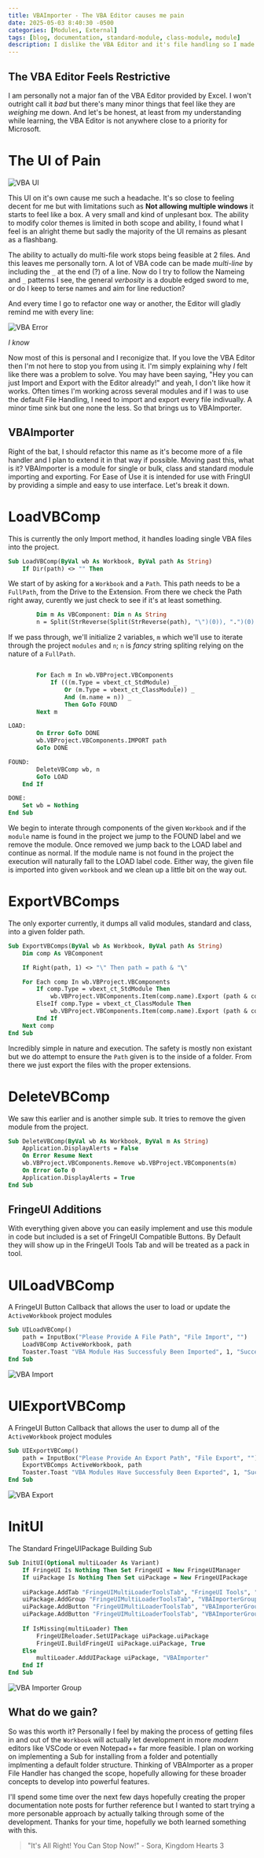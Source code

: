 ```yaml
---
title: VBAImporter - The VBA Editor causes me pain
date: 2025-05-03 8:40:30 -0500
categories: [Modules, External]
tags: [blog, documentation, standard-module, class-module, module]
description: I dislike the VBA Editor and it's file handling so I made a FringeUI File Handler.
---
```


## The VBA Editor Feels Restrictive

I am personally not a major fan of the VBA Editor provided by Excel. I won't outright call it 
*bad* but there's many minor things that feel like they are *weighing* me down. And let's be
honest, at least from my understanding while learning, the VBA Editor is not anywhere close
to a priority for Microsoft. 

# The UI of Pain

![VBA UI](https://scorpiogameking.github.io/FringeUI/git_assets/images/UIofPain.png)

This UI on it's own cause me such a headache. It's so close to feeling decent for me but with
limitations such as **Not allowing multiple windows** it starts to feel like a box. A very
small and kind of unplesant box. The ability to modify color themes is limited in both scope 
and ability, I found what I feel is an alright theme but sadly the majority of the UI remains
as plesant as a flashbang. 

The ability to actually do multi-file work stops being feasible at 2 files. And this leaves 
me personally torn. A lot of VBA code can be made *multi-line* by including the `_` at the end
(?) of a line. Now do I try to follow the Nameing and `_` patterns I see, the general 
*verbosity* is a double edged sword to me, or do I keep to terse names and aim for line 
reduction? 

And every time I go to refactor one way or another, the Editor will gladly remind me with 
every line:

![VBA Error](https://scorpiogameking.github.io/FringeUI/git_assets/images/VBAError.png)

*I know* 

Now most of this is personal and I reconigize that. If you love the VBA Editor then I'm not 
here to stop you from using it. I'm simply explaining why *I* felt like there was a problem to
solve. You may have been saying, "Hey you can just Import and Export with the Editor 
already!" and yeah, I don't like how it works. Often times I'm working across several modules 
and if I was to use the default File Handling, I need to import and export every file 
indivually. A minor time sink but one none the less. So that brings us to VBAImporter.

## VBAImporter

Right of the bat, I should refactor this name as it's become more of a file handler and I plan
to extend it in that way if possible. Moving past this, what is it? VBAImporter is a module 
for single or bulk, class and standard module importing and exporting. For Ease of Use it is
intended for use with FringUI by providing a simple and easy to use interface. Let's break it
down.

# LoadVBComp

This is currently the only Import method, it handles loading single VBA files into the 
project. 

```vb
Sub LoadVBComp(ByVal wb As Workbook, ByVal path As String)
    If Dir(path) <> "" Then
```

We start of by asking for a `Workbook` and a `Path`. This path needs to be a `FullPath`, from
the Drive to the Extension. From there we check the Path right away, curently we just check to
see if it's at least something. 

```vb
        Dim m As VBComponent: Dim n As String
        n = Split(StrReverse(Split(StrReverse(path), "\")(0)), ".")(0)
```
If we pass through, we'll initialize 2 variables, `m` which we'll use to iterate through the 
project `modules` and `n`; `n` is *fancy* string spliting relying on the nature of a 
`FullPath`. 

```vb

        For Each m In wb.VBProject.VBComponents
            If (((m.Type = vbext_ct_StdModule) _
                Or (m.Type = vbext_ct_ClassModule)) _
                And (m.name = n)) _
                Then GoTo FOUND
        Next m

LOAD:
        On Error GoTo DONE
        wb.VBProject.VBComponents.IMPORT path
        GoTo DONE

FOUND:
        DeleteVBComp wb, n
        GoTo LOAD
    End If

DONE:
    Set wb = Nothing
End Sub
```

We begin to interate through components of the given `Workbook` and if the `module` name is 
found in the project we jump to the FOUND label and we remove the module. Once removed we 
jump back to the LOAD label and continue as normal. If the module name is not found in the 
project the execution will naturally fall to the LOAD label code. Either way, the given file 
is imported into given `workbook` and we clean up a little bit on the way out. 

# ExportVBComps

The only exporter currently, it dumps all valid modules, standard and class, into a given 
folder path. 

```vb
Sub ExportVBComps(ByVal wb As Workbook, ByVal path As String)
    Dim comp As VBComponent

    If Right(path, 1) <> "\" Then path = path & "\"

    For Each comp In wb.VBProject.VBComponents
        If comp.Type = vbext_ct_StdModule Then
            wb.VBProject.VBComponents.Item(comp.name).Export (path & comp.name & ".bas")
        ElseIf comp.Type = vbext_ct_ClassModule Then
            wb.VBProject.VBComponents.Item(comp.name).Export (path & comp.name & ".cls")
        End If
    Next comp
End Sub
```

Incredibly simple in nature and execution. The safety is mostly non existant but we do attempt
to ensure the `Path` given is to the inside of a folder. From there we just export the files 
with the proper extensions.

# DeleteVBComp

We saw this earlier and is another simple sub. It tries to remove the given module from the
project.

```vb
Sub DeleteVBComp(ByVal wb As Workbook, ByVal m As String)
    Application.DisplayAlerts = False
    On Error Resume Next
    wb.VBProject.VBComponents.Remove wb.VBProject.VBComponents(m)
    On Error GoTo 0
    Application.DisplayAlerts = True
End Sub
```

## FringeUI Additions

With everything given above you can easily implement and use this module in code but included
is a set of FringeUI Compatible Buttons. By Default they will show up in the FringeUI Tools 
Tab and will be treated as a pack in tool.

# UILoadVBComp

A FringeUI Button Callback that allows the user to load or update the `ActiveWorkbook` project
modules

```vb
Sub UILoadVBComp()
    path = InputBox("Please Provide A File Path", "File Import", "")
    LoadVBComp ActiveWorkbook, path
    Toaster.Toast "VBA Module Has Successfuly Been Imported", 1, "Success", 4096
End Sub
```

![VBA Import](https://scorpiogameking.github.io/FringeUI/git_assets/images/VBImport.png)

# UIExportVBComp

A FringeUI Button Callback that allows the user to dump all of the `ActiveWorkbook` project
modules

```vb
Sub UIExportVBComp()
    path = InputBox("Please Provide An Export Path", "File Export", "")
    ExportVBComps ActiveWorkbook, path
    Toaster.Toast "VBA Modules Have Successfuly Been Exported", 1, "Success", 4096
End Sub
```

![VBA Export](https://scorpiogameking.github.io/FringeUI/git_assets/images/VBExport.png)

# InitUI

The Standard FringeUIPackage Building Sub

```vb
Sub InitUI(Optional multiLoader As Variant)
    If FringeUI Is Nothing Then Set FringeUI = New FringeUIManager
    If uiPackage Is Nothing Then Set uiPackage = New FringeUIPackage
    
    uiPackage.AddTab "FringeUIMultiLoaderToolsTab", "FringeUI Tools", "mso:TabFormat"
    uiPackage.AddGroup "FringeUIMultiLoaderToolsTab", "VBAImporterGroup", "VBA Import Export Tools", "true"
    uiPackage.AddButton "FringeUIMultiLoaderToolsTab", "VBAImporterGroup", "VBAUIImporter", "Import VBA File", "SaveAsQuery", "VBAImporter.UILoadVBComp"
    uiPackage.AddButton "FringeUIMultiLoaderToolsTab", "VBAImporterGroup", "VBAUIExporter", "Export VBA to Folder", "LoadFromQuery", "VBAImporter.UIExportVBComp"
        
    If IsMissing(multiLoader) Then
        FringeUIReloader.SetUIPackage uiPackage.uiPackage
        FringeUI.BuildFringeUI uiPackage.uiPackage, True
    Else
        multiLoader.AddUIPackage uiPackage, "VBAImporter"
    End If
End Sub
```

![VBA Importer Group](https://scorpiogameking.github.io/FringeUI/git_assets/images/VBAImportTools.png)

## What do we gain?

So was this worth it? Personally I feel by making the process of getting files in and out
of the `Workbook` will actually let development in more *modern* editors like VSCode or
even Notepad++ far more feasible. I plan on working on implementing a Sub for installing from
a folder and potentially implmenting a default folder structure. Thinking of VBAImporter as
a proper File Handler has changed the scope, hopefully allowing for these broader concepts to 
develop into powerful features.

I'll spend some time over the next few days hopefully creating the proper documentation note
posts for further reference but I wanted to start trying a more personable approach by 
actually talking through some of the development. Thanks for your time, hopefully we both
learned something with this.

> "It's All Right! You Can Stop Now!" - Sora, Kingdom Hearts 3
